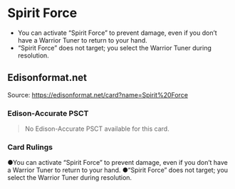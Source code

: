 # Spirit Force

*   You can activate “Spirit Force” to prevent damage, even if you don’t have a Warrior Tuner to return to your hand.
*   “Spirit Force” does not target; you select the Warrior Tuner during resolution.

## Edisonformat.net

Source: https://edisonformat.net/card?name=Spirit%20Force

### Edison-Accurate PSCT

> No Edison-Accurate PSCT available for this card.

### Card Rulings

●You can activate “Spirit Force” to prevent damage, even if you don’t have a Warrior Tuner to return to your hand.
●“Spirit Force” does not target; you select the Warrior Tuner during resolution.
            
